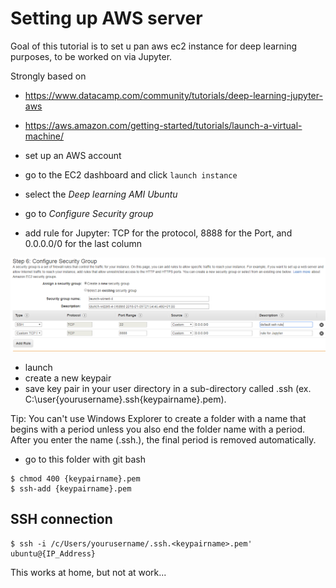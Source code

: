 # Setting up AWS server

Goal of this tutorial is to set u pan aws ec2 instance for deep learning purposes,
to be worked on via Jupyter.

Strongly based on
* <https://www.datacamp.com/community/tutorials/deep-learning-jupyter-aws>
* <https://aws.amazon.com/getting-started/tutorials/launch-a-virtual-machine/>


* set up an AWS account
* go to the EC2 dashboard and click `launch instance`
* select the *Deep learning AMI Ubuntu*
* go to *Configure Security group*
* add rule for Jupyter:  TCP for the protocol, 8888 for the Port, and 0.0.0.0/0 for the last column

![](pics\aws_configure_groups.png)

* launch
* create a new keypair
* save key pair in your user directory in a sub-directory called .ssh
 (ex. C:\user\{yourusername}\.ssh\{keypairname}.pem).

Tip: You can't use Windows Explorer to create a folder with a name that begins
with a period unless you also end the folder name with a period. After you enter
the name (.ssh.), the final period is removed automatically.

* go to this folder with git bash
```
$ chmod 400 {keypairname}.pem
$ ssh-add {keypairname}.pem
```

## SSH connection
```
$ ssh -i /c/Users/yourusername/.ssh.<keypairname>.pem' ubuntu@{IP_Address}
```

This works at home, but not at work...
